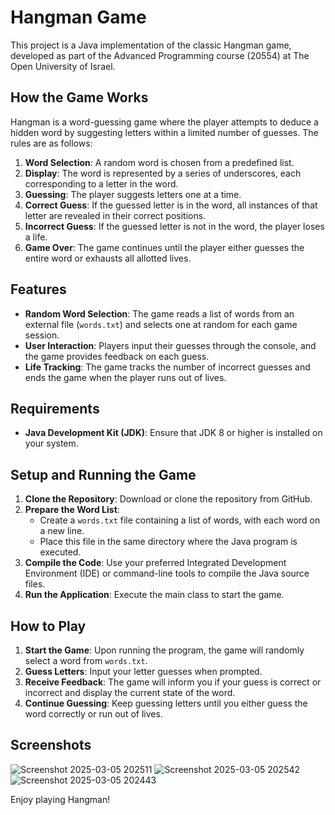 # Hangman Game

This project is a Java implementation of the classic Hangman game, developed as part of the Advanced Programming course (20554) at The Open University of Israel.

## How the Game Works

Hangman is a word-guessing game where the player attempts to deduce a hidden word by suggesting letters within a limited number of guesses. The rules are as follows:

1. **Word Selection**: A random word is chosen from a predefined list.
2. **Display**: The word is represented by a series of underscores, each corresponding to a letter in the word.
3. **Guessing**: The player suggests letters one at a time.
4. **Correct Guess**: If the guessed letter is in the word, all instances of that letter are revealed in their correct positions.
5. **Incorrect Guess**: If the guessed letter is not in the word, the player loses a life.
6. **Game Over**: The game continues until the player either guesses the entire word or exhausts all allotted lives.

## Features

- **Random Word Selection**: The game reads a list of words from an external file (`words.txt`) and selects one at random for each game session.
- **User Interaction**: Players input their guesses through the console, and the game provides feedback on each guess.
- **Life Tracking**: The game tracks the number of incorrect guesses and ends the game when the player runs out of lives.

## Requirements

- **Java Development Kit (JDK)**: Ensure that JDK 8 or higher is installed on your system.

## Setup and Running the Game

1. **Clone the Repository**: Download or clone the repository from GitHub.
2. **Prepare the Word List**:
   - Create a `words.txt` file containing a list of words, with each word on a new line.
   - Place this file in the same directory where the Java program is executed.
3. **Compile the Code**: Use your preferred Integrated Development Environment (IDE) or command-line tools to compile the Java source files.
4. **Run the Application**: Execute the main class to start the game.

## How to Play

1. **Start the Game**: Upon running the program, the game will randomly select a word from `words.txt`.
2. **Guess Letters**: Input your letter guesses when prompted.
3. **Receive Feedback**: The game will inform you if your guess is correct or incorrect and display the current state of the word.
4. **Continue Guessing**: Keep guessing letters until you either guess the word correctly or run out of lives.

## Screenshots
![Screenshot 2025-03-05 202511](https://github.com/user-attachments/assets/916a683a-5d87-4609-b991-c4e3d6138276)
![Screenshot 2025-03-05 202542](https://github.com/user-attachments/assets/357738c4-2ee8-4fb8-b68e-32b7cca76de3)
![Screenshot 2025-03-05 202443](https://github.com/user-attachments/assets/065e3075-26d7-4cee-b19c-43a72500f2da)

Enjoy playing Hangman!

